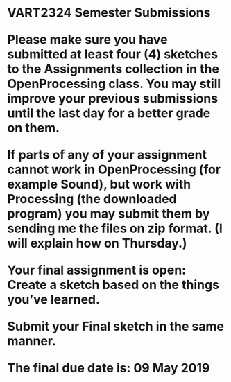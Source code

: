 <h1>VART2324 Semester Submissions</h>

Please make sure you have submitted at least four (4) sketches to the Assignments collection in the OpenProcessing class.
You may still improve your previous submissions until the last day for a better grade on them.

If parts of any of your assignment cannot work in OpenProcessing (for example Sound), but work with Processing (the downloaded program) you may submit them by sending me the files on zip format. (I will explain how on Thursday.)

Your final assignment is open: Create a sketch based on the things you’ve learned.

Submit your Final sketch in the same manner.

The final due date is: 09 May 2019
